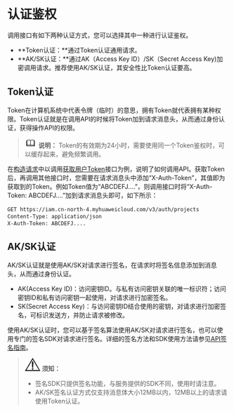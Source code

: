 # 认证鉴权<a name="cce_02_0004"></a>

调用接口有如下两种认证方式，您可以选择其中一种进行认证鉴权。

-   **Token认证：**通过Token认证通用请求。
-   **AK/SK认证：**通过AK（Access Key ID）/SK（Secret Access Key\)加密调用请求。推荐使用AK/SK认证，其安全性比Token认证要高。

## Token认证<a name="section2417768214391"></a>

Token在计算机系统中代表令牌（临时）的意思，拥有Token就代表拥有某种权限。Token认证就是在调用API的时候将Token加到请求消息头，从而通过身份认证，获得操作API的权限。

>![](public_sys-resources/icon-note.gif) **说明：** 
>Token的有效期为24小时，需要使用同一个Token鉴权时，可以缓存起来，避免频繁调用。

在[构造请求](构造请求.md)中以调用[获取用户Token](https://support.huaweicloud.com/api-iam/iam_30_0001.html)接口为例，说明了如何调用API。获取Token后，再调用其他接口时，您需要在请求消息头中添加“X-Auth-Token”，其值即为获取到的Token。例如Token值为“ABCDEFJ....”，则调用接口时将“X-Auth-Token: ABCDEFJ....”加到请求消息头即可，如下所示：

```
GET https://iam.cn-north-4.myhuaweicloud.com/v3/auth/projects
Content-Type: application/json
X-Auth-Token: ABCDEFJ....
```

## AK/SK认证<a name="section17023744719"></a>

AK/SK认证就是使用AK/SK对请求进行签名，在请求时将签名信息添加到消息头，从而通过身份认证。

-   AK\(Access Key ID\)：访问密钥ID。与私有访问密钥关联的唯一标识符；访问密钥ID和私有访问密钥一起使用，对请求进行加密签名。
-   SK\(Secret Access Key\)：与访问密钥ID结合使用的密钥，对请求进行加密签名，可标识发送方，并防止请求被修改。

使用AK/SK认证时，您可以基于签名算法使用AK/SK对请求进行签名，也可以使用专门的签名SDK对请求进行签名。详细的签名方法和SDK使用方法请参见[API签名指南](https://support.huaweicloud.com/devg-apisign/api-sign-provide.html)。

>![](public_sys-resources/icon-notice.gif) **须知：** 
>-   签名SDK只提供签名功能，与服务提供的SDK不同，使用时请注意。
>-   AK/SK签名认证方式仅支持消息体大小12MB以内，12MB以上的请求请使用Token认证。

